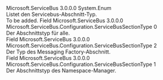<Type Name="ServiceBusSectionType" FullName="Microsoft.ServiceBus.Configuration.ServiceBusSectionType">
  <TypeSignature Language="C#" Value="public enum ServiceBusSectionType" />
  <TypeSignature Language="ILAsm" Value=".class public auto ansi serializable sealed ServiceBusSectionType extends System.Enum" />
  <TypeSignature Language="DocId" Value="T:Microsoft.ServiceBus.Configuration.ServiceBusSectionType" />
  <TypeSignature Language="VB.NET" Value="Public Enum ServiceBusSectionType" />
  <TypeSignature Language="F#" Value="type ServiceBusSectionType = " />
  <AssemblyInfo>
    <AssemblyName>Microsoft.ServiceBus</AssemblyName>
    <AssemblyVersion>3.0.0.0</AssemblyVersion>
  </AssemblyInfo>
  <Base>
    <BaseTypeName>System.Enum</BaseTypeName>
  </Base>
  <Docs>
    <summary>Listet den Servicebus-Abschnitt-Typ.</summary>
    <remarks>To be added.</remarks>
  </Docs>
  <Members>
    <Member MemberName="All">
      <MemberSignature Language="C#" Value="All" />
      <MemberSignature Language="ILAsm" Value=".field public static literal valuetype Microsoft.ServiceBus.Configuration.ServiceBusSectionType All = int32(0)" />
      <MemberSignature Language="DocId" Value="F:Microsoft.ServiceBus.Configuration.ServiceBusSectionType.All" />
      <MemberSignature Language="VB.NET" Value="All" />
      <MemberSignature Language="F#" Value="All = 0" Usage="Microsoft.ServiceBus.Configuration.ServiceBusSectionType.All" />
      <MemberType>Field</MemberType>
      <AssemblyInfo>
        <AssemblyName>Microsoft.ServiceBus</AssemblyName>
        <AssemblyVersion>3.0.0.0</AssemblyVersion>
      </AssemblyInfo>
      <ReturnValue>
        <ReturnType>Microsoft.ServiceBus.Configuration.ServiceBusSectionType</ReturnType>
      </ReturnValue>
      <MemberValue>0</MemberValue>
      <Docs>
        <summary>Der Abschnittstyp für alle.</summary>
      </Docs>
    </Member>
    <Member MemberName="MessagingFactory">
      <MemberSignature Language="C#" Value="MessagingFactory" />
      <MemberSignature Language="ILAsm" Value=".field public static literal valuetype Microsoft.ServiceBus.Configuration.ServiceBusSectionType MessagingFactory = int32(2)" />
      <MemberSignature Language="DocId" Value="F:Microsoft.ServiceBus.Configuration.ServiceBusSectionType.MessagingFactory" />
      <MemberSignature Language="VB.NET" Value="MessagingFactory" />
      <MemberSignature Language="F#" Value="MessagingFactory = 2" Usage="Microsoft.ServiceBus.Configuration.ServiceBusSectionType.MessagingFactory" />
      <MemberType>Field</MemberType>
      <AssemblyInfo>
        <AssemblyName>Microsoft.ServiceBus</AssemblyName>
        <AssemblyVersion>3.0.0.0</AssemblyVersion>
      </AssemblyInfo>
      <ReturnValue>
        <ReturnType>Microsoft.ServiceBus.Configuration.ServiceBusSectionType</ReturnType>
      </ReturnValue>
      <MemberValue>2</MemberValue>
      <Docs>
        <summary>Der Typ des Messaging Factory-Abschnitt.</summary>
      </Docs>
    </Member>
    <Member MemberName="NamespaceManager">
      <MemberSignature Language="C#" Value="NamespaceManager" />
      <MemberSignature Language="ILAsm" Value=".field public static literal valuetype Microsoft.ServiceBus.Configuration.ServiceBusSectionType NamespaceManager = int32(1)" />
      <MemberSignature Language="DocId" Value="F:Microsoft.ServiceBus.Configuration.ServiceBusSectionType.NamespaceManager" />
      <MemberSignature Language="VB.NET" Value="NamespaceManager" />
      <MemberSignature Language="F#" Value="NamespaceManager = 1" Usage="Microsoft.ServiceBus.Configuration.ServiceBusSectionType.NamespaceManager" />
      <MemberType>Field</MemberType>
      <AssemblyInfo>
        <AssemblyName>Microsoft.ServiceBus</AssemblyName>
        <AssemblyVersion>3.0.0.0</AssemblyVersion>
      </AssemblyInfo>
      <ReturnValue>
        <ReturnType>Microsoft.ServiceBus.Configuration.ServiceBusSectionType</ReturnType>
      </ReturnValue>
      <MemberValue>1</MemberValue>
      <Docs>
        <summary>Der Abschnittstyp des Namespace-Manager.</summary>
      </Docs>
    </Member>
  </Members>
</Type>